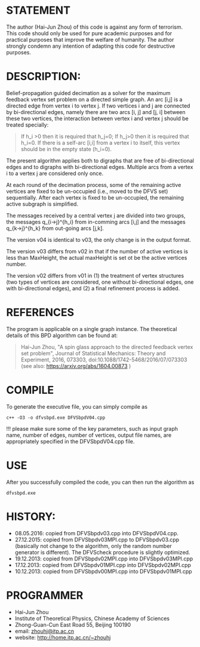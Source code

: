 # STATEMENT
The author (Hai-Jun Zhou) of this code is against any form of terrorism. This
code should only be used for pure academic purposes and for practical purposes
that improve the welfare of humanity. The author strongly condemn any intention
of adapting this code for destructive purposes.

# DESCRIPTION:
Belief-propagation guided decimation as a solver for the maximum feedback
vertex set problem on a directed simple graph. An arc [i,j] is a directed
edge from vertex i to vertex j. If two vertices i and j are connected by
bi-directional edges, namely there are two arcs [i, j] and [j, i] between
these two vertices, the interaction between vertex i and vertex j should be
treated specially:

> If h_i >0 then it is required that h_j=0; 
> If h_j>0 then it is required that h_i=0. 
> If there is a self-arc [i,i] from a vertex i to itself, this vertex
> should be in the empty state (h_i=0).

The present algorithm applies both to digraphs that are free of bi-directional
edges and to digraphs with bi-directional edges. Multiple arcs from a vertex i
to a vertex j are considered only once.

At each round of the decimation process, some of the remaining active vertices
are fixed to be un-occupied (i.e., moved to the DFVS set) sequentially. After
each vertex is fixed to be un-occupied, the remaining active subgraph is
simplified.

The messages received by a central vertex j are divided into two groups, the
messages q_{i->j}^{h_i} from in-comming arcs [i,j] and the messages
q_{k->j}^{h_k} from out-going arcs [j,k].

The version v04 is identical to v03, the only change is in the output format.

The version v03 differs from v02 in that if the number of active vertices is
less than MaxHeight, the actual maxHeight is set ot be the active vertices
number.

The version v02 differs from v01 in (1) the treatment of vertex structures
(two types of vertices are considered, one without bi-directional edges, one
with bi-directional edges), and (2) a final refinement process is added.

# REFERENCES
The program is applicable on a single graph instance. The theoretical details
of this BPD algorithm can be found at: 

> Hai-Jun Zhou, "A spin glass approach to the directed feedback vertex set problem",
> Journal of Statistical Mechanics: Theory and Experiment, 2016, 073303,
> doi:10.1088/1742-5468/2016/07/073303
> (see also: https://arxiv.org/abs/1604.00873 )

# COMPILE
To generate the executive file, you can simply compile as

`c++ -O3 -o dfvsbpd.exe DFVSbpdV04.cpp`

!!! please make sure some of the key parameters, such as input graph name,
number of edges, number of vertices, output file names, are appropriately
specified in the DFVSbpdV04.cpp file.

# USE
After you successfully compiled the code, you can then run the algorithm as

`dfvsbpd.exe`

# HISTORY:
- 08.05.2016: copied from DFVSbpdv03.cpp into DFVSbpdV04.cpp.
- 27.12.2015: copied from DFVSbpdv03MPI.cpp to DFVSbpdv03.cpp (basically not
change to the algorithm, only the random number generator is different).
The DFVScheck procedure is slightly optimized.
- 19.12.2013: copied from DFVSbpdv02MPI.cpp into DFVSbpdv03MPI.cpp 
- 17.12.2013: copied from DFVSbpdv01MPI.cpp into DFVSbpdv02MPI.cpp
- 10.12.2013: copied from DFVSbpdv00MPI.cpp into DFVSbpdv01MPI.cpp

# PROGRAMMER
- Hai-Jun Zhou
- Institute of Theoretical Physics, Chinese Academy of Sciences
- Zhong-Guan-Cun East Road 55, Beijing 100190
- email: zhouhj@itp.ac.cn
- website: http://home.itp.ac.cn/~zhouhj

